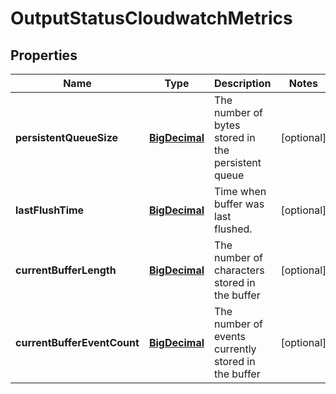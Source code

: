# OutputStatusCloudwatchMetrics

## Properties
Name | Type | Description | Notes
------------ | ------------- | ------------- | -------------
**persistentQueueSize** | [**BigDecimal**](BigDecimal.md) | The number of bytes stored in the persistent queue |  [optional]
**lastFlushTime** | [**BigDecimal**](BigDecimal.md) | Time when buffer was last flushed. |  [optional]
**currentBufferLength** | [**BigDecimal**](BigDecimal.md) | The number of characters stored in the buffer |  [optional]
**currentBufferEventCount** | [**BigDecimal**](BigDecimal.md) | The number of events currently stored in the buffer |  [optional]
